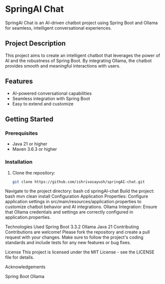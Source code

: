 # SpringAI Chat

SpringAI Chat is an AI-driven chatbot project using Spring Boot and Ollama for seamless, intelligent conversational experiences.

## Project Description

This project aims to create an intelligent chatbot that leverages the power of AI and the robustness of Spring Boot. By integrating Ollama, the chatbot provides smooth and meaningful interactions with users.

## Features

- AI-powered conversational capabilities
- Seamless integration with Spring Boot
- Easy to extend and customize

## Getting Started

### Prerequisites

- Java 21 or higher
- Maven 3.6.3 or higher

### Installation

1. Clone the repository:
   ```bash
   git clone https://github.com/ishrivasayush/springAI-chat.git
Navigate to the project directory:
bash
  cd springAI-chat
Build the project:
bash
  mvn clean install
Configuration
Application Properties: Configure application settings in src/main/resources/application.properties to customize chatbot behavior and AI integrations.
Ollama Integration: Ensure that Ollama credentials and settings are correctly configured in application.properties.

Technologies Used
Spring Boot 3.3.2
Ollama
Java 21
Contributing
Contributions are welcome! Please fork the repository and create a pull request with your changes. Make sure to follow the project's coding standards and include tests for any new features or bug fixes.

License
This project is licensed under the MIT License - see the LICENSE file for details.

Acknowledgements

Spring Boot
Ollama
